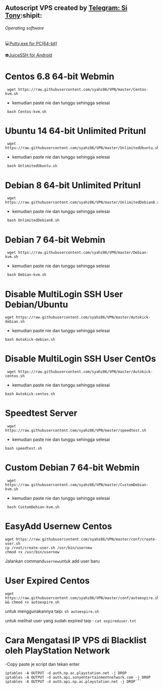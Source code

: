  ## Autoscript VPS created by [Telegram: Si Tony](https://t.me/simuncaibetollah):shipit:
 
###### Operating software
:computer:[Putty.exe for PC(64-bit)](https://the.earth.li/~sgtatham/putty/latest/w64/putty.exe)

:phone:[JuiceSSH for Android](https://play.google.com/store/apps/details?id=com.sonelli.juicessh&hl=en)

# Centos 6.8 64-bit Webmin
```
 wget https://raw.githubusercontent.com/syahz86/VPN/master/Centos-kvm.sh
```
 - kemudian paste nie dan tunggu sehingga selesai
```
 bash Centos-kvm.sh
```

# Ubuntu 14 64-bit Unlimited Pritunl
```
 wget https://raw.githubusercontent.com/syahz86/VPN/master/UnlimitedUbuntu.sh
```
 - kemudian paste nie dan tunggu sehingga selesai 
```
 bash UnlimitedUbuntu.sh
```

# Debian 8 64-bit Unlimited Pritunl
```
 wget https://raw.githubusercontent.com/syahz86/VPN/master/UnlimitedDebian8.sh
```
 - kemudian paste nie dan tunggu sehingga selesai
```
 bash UnlimitedDebian8.sh
```

# Debian 7 64-bit Webmin
```
 wget https://raw.githubusercontent.com/syahz86/VPN/master/Debian-kvm.sh
 ```
 - kemudian paste nie dan tunggu sehingga selesai
```
 bash Debian-kvm.sh
 ```

# Disable MultiLogin SSH User Debian/Ubuntu
 ```
 wget https://raw.githubusercontent.com/syahz86/VPN/master/Autokick-debian.sh
 ```
 - kemudian paste nie dan tunggu sehingga selesai
 ```
 bash Autokick-debian.sh
 ```

# Disable MultiLogin SSH User CentOs
``` 
 wget https://raw.githubusercontent.com/syahz86/VPN/master/Autokick-centos.sh
 ```
 - kemudian paste nie dan tunggu sehingga selesai
 ```
 bash Autokick-centos.sh
 ```
 
# Speedtest Server
```
 wget https://raw.githubusercontent.com/syahz86/VPN/master/speedtest.sh
 ```
 - kemudian paste nie dan tunggu sehingga selesai
 ```
 bash speedtest.sh
 ```

# Custom Debian 7 64-bit Webmin
```
 wget https://raw.githubusercontent.com/syahz86/VPN/master/CustomDebian-kvm.sh
```
 - kemudian paste nie dan tunggu sehingga selesai
```
 bash CustomDebian-kvm.sh
```

# EasyAdd Usernew Centos
```
wget https://raw.githubusercontent.com/syahz86/VPN/master/conf/create-user.sh
cp /root/create-user.sh /usr/bin/usernew
chmod +x /usr/bin/usernew
```
Jalankan command```usernew```untuk add user baru

# User Expired Centos
 ```
 wget https://raw.githubusercontent.com/syahz86/VPN/master/conf/autoexpire.sh && chmod +x autoexpire.sh
 ```
 untuk menggunakannya taip: ```sh autoexpire.sh```
 
 untuk melihat user yang sudah expired taip : ```cat expireduser.txt```
 
 # Cara Mengatasi IP VPS di Blacklist oleh PlayStation Network
 
 -Copy paste je script dan tekan enter
 ```iptables -A OUTPUT -d account.sonyentertainmentnetwork.com -j DROP
iptables -A OUTPUT -d auth.np.ac.playstation.net -j DROP
iptables -A OUTPUT -d auth.api.sonyentertainmentnetwork.com -j DROP
iptables -A OUTPUT -d auth.api.np.ac.playstation.net -j DROP```
 
